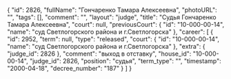 {
    "id": 2826,
    "fullName": "Гончаренко Тамара Алексеевна",
    "photoURL": "",
    "tags": [],
    "comment": "",
    "layout": "judge",
    "title": "Судья Гончаренко Тамара Алексеевна",
    "court": null,
    "previousCourt": {
        "id": "10-000-00-14",
        "name": "суд Светлогорского района и г.Светлогорска"
    },
    "career": [
        {
            "id": 2952,
            "term": null,
            "type": "released",
            "court": {
                "id": "10-000-00-14",
                "name": "суд Светлогорского района и г.Светлогорска"
            },
            "extra": {
                "judge_id": 2826
            },
            "comment": "выход в отставку",
            "house_id": "10-000-00-14",
            "judge_id": 2826,
            "position": "судья",
            "term_type": "",
            "timestamp": "2000-04-18",
            "decree_number": "187"
        }
    ]
}